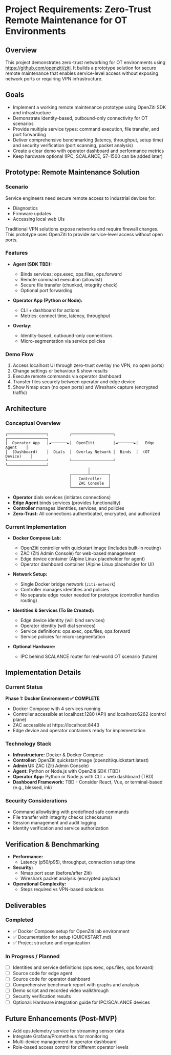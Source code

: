 # Project Requirements: Zero-Trust Remote Maintenance for OT Environments
## Overview
This project demonstrates zero-trust networking for OT environments using https://github.com/openziti/ziti. It builds a prototype solution for secure remote maintenance that enables service-level access without exposing network ports or requiring VPN infrastructure.

## Goals
- Implement a working remote maintenance prototype using OpenZiti SDK and infrastructure
- Demonstrate identity-based, outbound-only connectivity for OT scenarios
- Provide multiple service types: command execution, file transfer, and port forwarding
- Deliver comprehensive benchmarking (latency, throughput, setup time) and security verification (port scanning, packet analysis)
- Create a clear demo with operator dashboard and performance metrics
- Keep hardware optional (IPC, SCALANCE, S7-1500 can be added later)

## Prototype: Remote Maintenance Solution
### Scenario
Service engineers need secure remote access to industrial devices for:
- Diagnostics
- Firmware updates
- Accessing local web UIs

Traditional VPN solutions expose networks and require firewall changes. This prototype uses OpenZiti to provide service-level access without open ports.

### Features
- **Agent (SDK TBD):**
    - Binds services: ops.exec, ops.files, ops.forward
    - Remote command execution (allowlist)
    - Secure file transfer (chunked, integrity check)
    - Optional port forwarding

- **Operator App (Python or Node):**

    - CLI + dashboard for actions
    - Metrics: connect time, latency, throughput

- **Overlay:**
    - Identity-based, outbound-only connections
    - Micro-segmentation via service policies

### Demo Flow
1. Access localhost UI through zero-trust overlay (no VPN, no open ports)
2. Change settings or behaviour & show results
3. Execute remote commands via operator dashboard
4. Transfer files securely between operator and edge device
5. Show Nmap scan (no open ports) and Wireshark capture (encrypted traffic)

## Architecture

### Conceptual Overview
```
┌─────────────────┐         ┌──────────────────┐         ┌─────────────────┐
│  Operator App   │◄───────►│  OpenZiti        │◄───────►│   Edge Agent    │
│  (Dashboard)    │  Dials  │  Overlay Network │  Binds  │  (OT Device)    │
└─────────────────┘         └──────────────────┘         └─────────────────┘
                                    │
                            ┌───────┴────────┐
                            │   Controller   │
                            │   ZAC Console  │
                            └────────────────┘
```

- **Operator** dials services (initiates connections)
- **Edge Agent** binds services (provides functionality)
- **Controller** manages identities, services, and policies
- **Zero-Trust:** All connections authenticated, encrypted, and authorized

### Current Implementation
- **Docker Compose Lab:**
    - OpenZiti controller with quickstart image (includes built-in routing)
    - ZAC (Ziti Admin Console) for web-based management
    - Edge device container (Alpine Linux placeholder for agent)
    - Operator dashboard container (Alpine Linux placeholder for UI)

- **Network Setup:**
    - Single Docker bridge network (`ziti-network`)
    - Controller manages identities and policies
    - No separate edge router needed for prototype (controller handles routing)

- **Identities & Services (To Be Created):**
    - Edge device identity (will bind services)
    - Operator identity (will dial services)
    - Service definitions: ops.exec, ops.files, ops.forward
    - Service policies for micro-segmentation

- **Optional Hardware:**
    - IPC behind SCALANCE router for real-world OT scenario (future)

## Implementation Details

### Current Status
**Phase 1: Docker Environment ✅ COMPLETE**
- Docker Compose with 4 services running
- Controller accessible at localhost:1280 (API) and localhost:6262 (control plane)
- ZAC accessible at https://localhost:8443
- Edge device and operator containers ready for implementation

### Technology Stack
- **Infrastructure:** Docker & Docker Compose
- **Controller:** OpenZiti quickstart image (openziti/quickstart:latest)
- **Admin UI:** ZAC (Ziti Admin Console)
- **Agent:** Python or Node.js with OpenZiti SDK (TBD)
- **Operator App:** Python or Node.js with CLI + web dashboard (TBD)
- **Dashboard Framework:** TBD - Consider React, Vue, or terminal-based (e.g., blessed, ink)

### Security Considerations
- Command allowlisting with predefined safe commands
- File transfer with integrity checks (checksums)
- Session management and audit logging
- Identity verification and service authorization

## Verification & Benchmarking
- **Performance:**
    - Latency (p50/p95), throughput, connection setup time
- **Security:**
    - Nmap port scan (before/after Ziti)
    - Wireshark packet analysis (encrypted payload)
- **Operational Complexity:**
    - Steps required vs VPN-based solutions

## Deliverables

### Completed
- ✅ Docker Compose setup for OpenZiti lab environment
- ✅ Documentation for setup (QUICKSTART.md)
- ✅ Project structure and organization

### In Progress / Planned
- [ ] Identities and service definitions (ops.exec, ops.files, ops.forward)
- [ ] Source code for edge agent
- [ ] Source code for operator dashboard
- [ ] Comprehensive benchmark report with graphs and analysis
- [ ] Demo script and recorded video walkthrough
- [ ] Security verification results
- [ ] Optional: Hardware integration guide for IPC/SCALANCE devices

## Future Enhancements (Post-MVP)
- Add ops.telemetry service for streaming sensor data
- Integrate Grafana/Prometheus for monitoring
- Multi-device management in operator dashboard
- Role-based access control for different operator levels